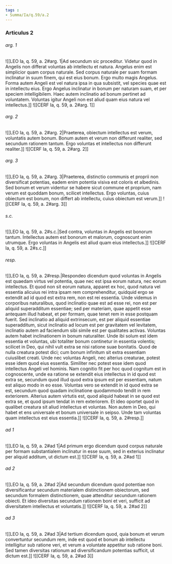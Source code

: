 ```yaml
---
tags : 
- Summa/Ia/q.59/a.2
---
```


### Articulus 2

###### arg. 1
![[LEO Ia, q. 59, a. 2#arg. 1|Ad secundum sic proceditur. Videtur quod in Angelis non differat voluntas ab intellectu et natura. Angelus enim est simplicior quam corpus naturale. Sed corpus naturale per suam formam inclinatur in suum finem, qui est eius bonum. Ergo multo magis Angelus. Forma autem Angeli est vel natura ipsa in qua subsistit, vel species quae est in intellectu eius. Ergo Angelus inclinatur in bonum per naturam suam, et per speciem intelligibilem. Haec autem inclinatio ad bonum pertinet ad voluntatem. Voluntas igitur Angeli non est aliud quam eius natura vel intellectus.]]
![[CERF Ia, q. 59, a. 2#arg. 1]]

###### arg. 2
![[LEO Ia, q. 59, a. 2#arg. 2|Praeterea, obiectum intellectus est verum, voluntatis autem bonum. Bonum autem et verum non differunt realiter, sed secundum rationem tantum. Ergo voluntas et intellectus non differunt realiter.]]
![[CERF Ia, q. 59, a. 2#arg. 2]]

###### arg. 3
![[LEO Ia, q. 59, a. 2#arg. 3|Praeterea, distinctio communis et proprii non diversificat potentias, eadem enim potentia visiva est coloris et albedinis. Sed bonum et verum videntur se habere sicut commune et proprium, nam verum est quoddam bonum, scilicet intellectus. Ergo voluntas, cuius obiectum est bonum, non differt ab intellectu, cuius obiectum est verum.]]
![[CERF Ia, q. 59, a. 2#arg. 3]]

###### s.c.
![[LEO Ia, q. 59, a. 2#s.c.|Sed contra, voluntas in Angelis est bonorum tantum. Intellectus autem est bonorum et malorum, cognoscunt enim utrumque. Ergo voluntas in Angelis est aliud quam eius intellectus.]]
![[CERF Ia, q. 59, a. 2#s.c.]]

###### resp.
![[LEO Ia, q. 59, a. 2#resp.|Respondeo dicendum quod voluntas in Angelis est quaedam virtus vel potentia, quae nec est ipsa eorum natura, nec eorum intellectus. Et quod non sit eorum natura, apparet ex hoc, quod natura vel essentia alicuius rei intra ipsam rem comprehenditur, quidquid ergo se extendit ad id quod est extra rem, non est rei essentia. Unde videmus in corporibus naturalibus, quod inclinatio quae est ad esse rei, non est per aliquid superadditum essentiae; sed per materiam, quae appetit esse antequam illud habeat, et per formam, quae tenet rem in esse postquam fuerit. Sed inclinatio ad aliquid extrinsecum, est per aliquid essentiae superadditum, sicut inclinatio ad locum est per gravitatem vel levitatem, inclinatio autem ad faciendum sibi simile est per qualitates activas. Voluntas autem habet inclinationem in bonum naturaliter. Unde ibi solum est idem essentia et voluntas, ubi totaliter bonum continetur in essentia volentis; scilicet in Deo, qui nihil vult extra se nisi ratione suae bonitatis. Quod de nulla creatura potest dici; cum bonum infinitum sit extra essentiam cuiuslibet creati. Unde nec voluntas Angeli, nec alterius creaturae, potest esse idem quod eius essentia. Similiter nec potest esse idem quod intellectus Angeli vel hominis. Nam cognitio fit per hoc quod cognitum est in cognoscente, unde ea ratione se extendit eius intellectus in id quod est extra se, secundum quod illud quod extra ipsum est per essentiam, natum est aliquo modo in eo esse. Voluntas vero se extendit in id quod extra se est, secundum quod quadam inclinatione quodammodo tendit in rem exteriorem. Alterius autem virtutis est, quod aliquid habeat in se quod est extra se, et quod ipsum tendat in rem exteriorem. Et ideo oportet quod in qualibet creatura sit aliud intellectus et voluntas. Non autem in Deo, qui habet et ens universale et bonum universale in seipso. Unde tam voluntas quam intellectus est eius essentia.]]
![[CERF Ia, q. 59, a. 2#resp.]]

###### ad 1
![[LEO Ia, q. 59, a. 2#ad 1|Ad primum ergo dicendum quod corpus naturale per formam substantialem inclinatur in esse suum, sed in exterius inclinatur per aliquid additum, ut dictum est.]]
![[CERF Ia, q. 59, a. 2#ad 1]]

###### ad 2
![[LEO Ia, q. 59, a. 2#ad 2|Ad secundum dicendum quod potentiae non diversificantur secundum materialem distinctionem obiectorum, sed secundum formalem distinctionem, quae attenditur secundum rationem obiecti. Et ideo diversitas secundum rationem boni et veri, sufficit ad diversitatem intellectus et voluntatis.]]
![[CERF Ia, q. 59, a. 2#ad 2]]

###### ad 3
![[LEO Ia, q. 59, a. 2#ad 3|Ad tertium dicendum quod, quia bonum et verum convertuntur secundum rem, inde est quod et bonum ab intellectu intelligitur sub ratione veri, et verum a voluntate appetitur sub ratione boni. Sed tamen diversitas rationum ad diversificandum potentias sufficit, ut dictum est.]]
![[CERF Ia, q. 59, a. 2#ad 3]]

